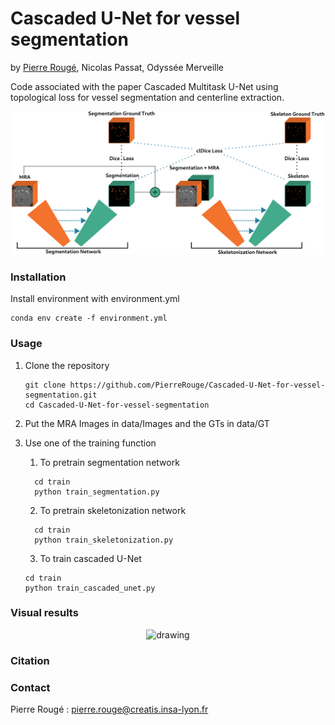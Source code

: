 # Cascaded U-Net for vessel segmentation
by [Pierre Rougé](https://github.com/PierreRouge), Nicolas Passat, Odyssée Merveille

Code associated with the paper Cascaded Multitask U-Net using topological loss for vessel segmentation and centerline extraction.

<p align="center"><img src="https://github.com/PierreRouge/Cascaded-U-Net-for-vessel-segmentation/blob/main/assets/architecture.png" alt="drawing" width="500"/>
</p>

### Installation

Install environment with environment.yml

```shell
conda env create -f environment.yml
```

### Usage

1. Clone the repository

   ```shell
   git clone https://github.com/PierreRouge/Cascaded-U-Net-for-vessel-segmentation.git
   cd Cascaded-U-Net-for-vessel-segmentation
   ```

2.  Put the MRA Images in data/Images and the GTs in data/GT

3. Use one of the training function 

   1. To pretrain segmentation network

 	```shell
 	  cd train
 	  python train_segmentation.py
 	  ```

   2. To pretrain skeletonization network

 	```shell
 	  cd train
 	  python train_skeletonization.py
 	  ```
 	3. To train cascaded U-Net
 	```shell
 	cd train
 	python train_cascaded_unet.py
 	```
### Visual results

<p align="center"><img src="https://github.com/PierreRouge/Cascaded-U-Net-for-vessel-segmentation/blob/main/assets/results.png" alt="drawing" width="500"/>
</p>

### Citation

### Contact

Pierre Rougé : pierre.rouge@creatis.insa-lyon.fr

